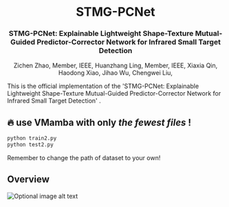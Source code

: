 <div align="center">
<h1>STMG-PCNet </h1>
<h3>STMG-PCNet: Explainable Lightweight Shape-Texture Mutual-Guided Predictor-Corrector Network for Infrared Small Target Detection</h3>
Zichen Zhao, Member, IEEE, Huanzhang Ling, Member, IEEE, Xiaxia Qin, Haodong Xiao, Jihao Wu, Chengwei Liu,
</div>

This is the official implementation of the 'STMG-PCNet: Explainable Lightweight Shape-Texture Mutual-Guided Predictor-Corrector Network for Infrared Small Target Detection' .

## 🔥 use VMamba with only ***the fewest files***  !
```bash
python train2.py
python test2.py
```
Remember to change the path of dataset to your own!


## Overview
![Optional image alt text](STMG-PCNet.jpg)
